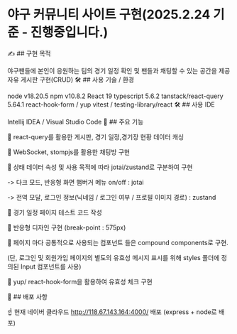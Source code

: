 # 야구 커뮤니티 사이트 구현(2025.2.24 기준 - 진행중입니다.)
✍️ ## 구현 목적

야구팬들에 본인이 응원하는 팀의 경기 일정 확인 및 팬들과 채팅할 수 있는 공간을 제공
자유 게시판 구현(CRUD)
🛠️ ## 사용 기술 / 환경

node v18.20.5
npm v10.8.2
React 19
typescript 5.6.2
tanstack/react-query 5.64.1
react-hook-form / yup
vitest / testing-library/react
🛠️ ## 사용 IDE

Intellij IDEA /
Visual Studio Code
🔨 ## 주요 기능

💙 react-query를 활용한 게시판, 경기 일정,경기장 현황 데이터 캐싱

🤎 WebSocket, stompjs를 활용한 채팅방 구현

💙 상태 데이터 속성 및 사용 목적에 따라 jotai/zustand로 구분하여 구현

-> 다크 모드, 반응형 화면 햄버거 메뉴 on/off : jotai

-> 전역 모달, 로그인 정보(닉네임 / 로그인 여부 / 프로필 이미지 경로) : zustand

🤎 경기 일정 페이지 테스트 코드 작성

💙 반응형 디자인 구현 (break-point : 575px)

🤎 페이지 마다 공통적으로 사용되는 컴포넌트 들은 compound components로 구현.

(단, 로그인 및 회원가입 페이지의 별도의 유효성 메시지 표시를 위해 styles 폴더에 정의된 Input 컴포넌트를 사용)

💙 yup/ react-hook-form을 활용하여 유효성 체크 구현

📲 ## 배포 사항

☝️ 현재 네이버 클라우드 http://118.67.143.164:4000/ 배포 (express + node로 배포)
